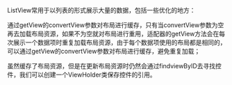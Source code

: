 ListView常用于以列表的形式展示大量的数据，包括一些优化的地方：

通过getView的convertView参数对布局进行缓存，只有当convertView参数为空再去加载布局资源，如果不为空就对布局进行重用，适配器的getView方法会在每次展示一个数据项时重复加载布局资源，由于每个数据项使用的布局都是相同的，可以通过getView的convertView参数对布局进行缓存，避免重复加载；

虽然缓存了布局资源，但是在更新布局资源时仍然会通过findviewByID去寻找控件，我们可以创建一个ViewHolder类保存控件的引用。
